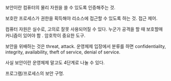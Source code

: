 
보안이란 컴퓨터의 물리 자원을 쓸 수 있도록 인증해주는 것.

보호란 프로세스가 권한을 획득해야 리소스에 접근할 수 있도록 하는 것. 접근 제어.

컴퓨터 자원은 실수로, 고의로 잘못 사용되어질 수 있다. 누군가 공격을 할 때 보호할매커니즘이 있어야 함 . 암호학이 중요한 도구.

보안을 위배하는 것은 threat, attack. 운영체제 입장에서 분류를 하면 confidentiality, integrity, availability, theft of service, denial of service.

사실 보안이란 운영체제 말고도 4단계로 나눌 수 있다.

프로그램/프로세스의 보안 구멍.
